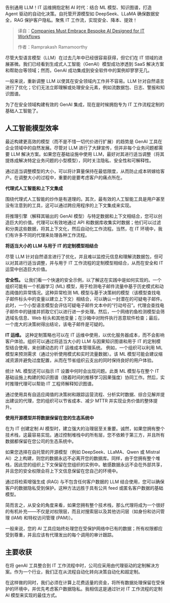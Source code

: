 
<!--
title: 企业必须采用专为 IT工作流程定制的AI
cover: https://cdn.thenewstack.io/media/2025/05/848dd931-yannick-pipke-hhik58ic2vi-unsplash-scaled.jpg
summary: 告别通用 LLM！IT 运维拥抱定制 AI 时代：结合 ML 模型、知识图谱，打造 Agent 驱动的自动化决策。自托管开源模型如 DeepSeek、LLaMA 确保数据安全，RAG 保护客户隐私。聚焦 IT 工作流，实现安全、降本、提效！
-->

告别通用 LLM！IT 运维拥抱定制 AI 时代：结合 ML 模型、知识图谱，打造 Agent 驱动的自动化决策。自托管开源模型如 DeepSeek、LLaMA 确保数据安全，RAG 保护客户隐私。聚焦 IT 工作流，实现安全、降本、提效！

> 译自：[Companies Must Embrace Bespoke AI Designed for IT Workflows](https://thenewstack.io/companies-must-embrace-bespoke-ai-designed-for-it-workflows/)
> 
> 作者：Ramprakash Ramamoorthy

尽管大型语言模型（LLM）在过去几年中已经很容易获得，但它们在 IT 领域的进展甚微。我们已经看到生成式人工智能（GenAI）模型成功渗透到 SaaS 解决方案和帮助台等领域；然而，GenAI 成功集成到安全软件中的案例却寥寥无几。

一般来说，重新调整 LLM 以使其在安全领域内工作并不容易。LLM 针对自然语言进行了优化；它们无法立即理解或处理安全元素，例如流数据包、日志、警报和知识图谱。

为了在安全领域构建有效的 GenAI 集成，现在是时候拥抱专为 IT 工作流程定制的基础人工智能了。

## 人工智能模型效率

最近构建更高效的模型（而不是不惜一切代价进行扩展）的趋势是 GenAI 工具在企业领域中的自然发展。尽管对 LLM 进行了大肆宣传，但并非每个业务问题都需要 LLM 解决方案。如果您在基础设施中使用 LLM，最好对其进行适当调整（将其提炼成解决特定业务问题的小型模型），同时关注隐私、安全性和可解释性。

通过适当调整模型的大小，可以将计算量保持在最低限度，从而防止成本转嫁给客户。在调整大小的过程中，重要的是要考虑客户的痛点所在。

**代理式人工智能和上下文集成**

围绕代理式人工智能的炒作是有道理的。其次，最有效的人工智能工具是用户甚至没有注意到的工具，这可以通过跨应用程序的上下文集成来实现。

将推理引擎（解释其输出的 GenAI 模型）与特定数据和上下文相结合，您可以创造巨大的价值。代理可以有效地通过 API 和数据库收集实时数据；他们可以过滤和分类这些数据，将其上下文化，然后自动化工作流程。当然，在 IT 环境中，我们有许多不同的代理来处理各种工作流程。

**将适当大小的 LLM 与用于 IT 的定制模型相结合**

尽管 LLM 针对自然语言进行了优化，并且难以监控元信息和理解流数据包，但可以对其进行适当调整，并与用于 IT 工作流程的定制模型相结合，从而在安全和 IT 运营中创造巨大价值。

**安全性。** 让我们看一个快速的安全示例，以了解这在实践中是如何实现的。一个组织可能有一个机器学习 (ML) 模型，用于检测电子邮件流量中基于历史模式和动态阈值的异常情况。这种异常检测 ML 模型与基于决策树的模型（该模型查找电子邮件标头中的变量以建立上下文）相结合，可以确认一封潜在的可疑电子邮件。
此时，一个小型语言模型会评估可疑电子邮件文本中的“行动号召”。代理会查找电子邮件中的链接并抓取它们以进行进一步处理。然后，一个网络钓鱼检测模型会筛选域名信息、Web 标头和其他变量；在沙箱中对附件执行恶意软件检查；最后，一个庞大的决策树得出结论，该电子邮件是可疑的。

**IT 运维。** 这种定制策略也可以在 IT 运维中使用，以优化服务器成本，而不会影响客户体验。组织可以通过将适当大小的 LLM 与因果知识图谱和用于 IT 的定制模型结合使用，来创建动态的 IT 运维成本管理系统。
例如，一个组织可以利用 ML 模型来预测需求（通过分析使用模式和实时流量数据）。该 ML 模型可能会建议缩减资源并避免过度配置，从而在节省组织云支出的同时保持良好的用户体验。

统计 ML 模型还可以指示 IT 设置中何时会出现问题。此类 ML 模型与在整个 IT 基础设施上构建的知识图谱（随着时间的推移学习因果强度）协同工作。然后，实时推理代理可以帮助 IT 工程师解释知识图谱。

通过使用具有自适应阈值的决策树和跟踪运营流程、分析实时数据、综合见解并提出建议的代理，您的组织可以节省成本、减少 MTTR 并实现业务价值的整体提升。

**使用开源模型并将数据保留在您的生态系统中**

在为 IT 创建定制 AI 模型时，建立强大的治理层至关重要。诚然，如果您拥有整个技术栈，这最容易实现。通过控制堆栈中的所有层，您不依赖于第三方，并且所有数据都保留在您公司的生态系统中。

如果您选择在自托管的开源模型（例如 DeepSeek、LLaMA、Qwen 或 Mistral AI）之上构建，则您的数据永远不必离开您的数据库。同样，由于您拥有整个堆栈，因此您的组织上下文保留在您组织的实例中。敏感数据永远不会在外部共享，并且您的安全权限会将上下文信息保留在您自己的环境中。

通过将检索增强生成 (RAG) 与不包含任何客户数据的 LLM 结合使用，您可以确保客户的数据隐私受到保护。这种方法远胜于具有公共 feed 或匿名客户数据的基础模型。

简而言之，从安全的角度来看，如果您拥有整个技术栈，那么代理将成为一个很好的有机补充——不仅是对权限层，而且对搜索层以及其他访问层（如身份和访问管理 (IAM) 和特权访问管理 (PAM)）。

一般来说，您的 AI 工具应始终处理您在受保护网络中已有的数据；所有权限都应受到尊重，并且应该有代理发出的每个调用的审计跟踪。

## 主要收获

在将 genAI 工具整合到 IT 工作流程中时，公司应采用由代理驱动的定制解决方案。作为一个行业，我们正在从流程自动化转向决策自动化和超定制。

在这样做的同时，我们必须在计算上花费适量的资金，将所有数据处理保留在受保护的环境中，并优先考虑客户数据隐私。我相信这是通过针对 IT 工作流程的定制 AI 模型来实现的最佳方式。